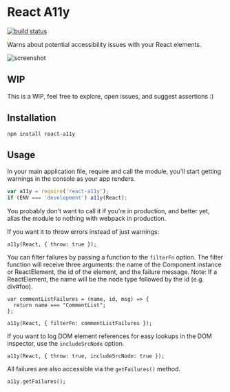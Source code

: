 React A11y
==========

[![build status](https://img.shields.io/travis/rackt/react-a11y/master.svg?style=flat-square)](https://travis-ci.org/rackt/react-a11y)

Warns about potential accessibility issues with your React elements.

![screenshot](http://i.imgur.com/naQTETB.png)

WIP
---

This is a WIP, feel free to explore, open issues, and suggest assertions :)

Installation
------------

`npm install react-a11y`

Usage
-----

In your main application file, require and call the module, you'll start
getting warnings in the console as your app renders.

```js
var a11y = require('react-a11y');
if (ENV === 'development') a11y(React);
```

You probably don't want to call it if you're in production, and better
yet, alias the module to nothing with webpack in production.

If you want it to throw errors instead of just warnings:

```
a11y(React, { throw: true });
```

You can filter failures by passing a function to the `filterFn` option. The
filter function will receive three arguments: the name of the Component
instance or ReactElement, the id of the element, and the failure message.
Note: If a ReactElement, the name will be the node type followed by the id
(e.g. div#foo).

```
var commentListFailures = (name, id, msg) => {
  return name === "CommentList";
};

a11y(React, { filterFn: commentListFailures });
```

If you want to log DOM element references for easy lookups in the DOM inspector,
use the `includeSrcNode` option.

```
a11y(React, { throw: true, includeSrcNode: true });
```

All failures are also accessible via the `getFailures()` method.

```
a11y.getFailures();
```
